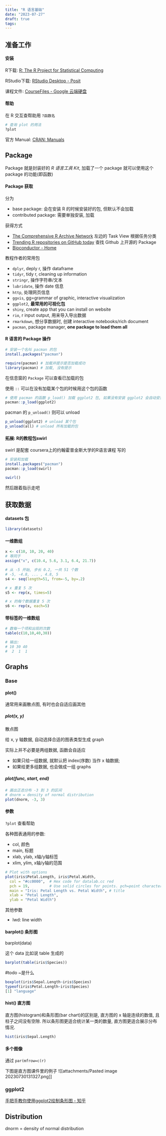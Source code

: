 ```yaml
---
title: "R 语言基础"
date: "2023-07-27"
draft: true
tags:
---
```


## 准备工作

#### 安装

R下载: [R: The R Project for Statistical Computing](https://www.r-project.org/)

RStudio下载: [RStudio Desktop - Posit](https://posit.co/download/rstudio-desktop/)

课程文件: [CourseFiles - Google 云端硬盘](https://drive.google.com/drive/folders/15U8WjVKbYXaq6N6Wb_6bCr9QZ1DwCkAO)

#### 帮助
在 R 交互查帮助用 `?函数名`
```R
# 查询 plot 的用法
?plot
```

官方 Manual: [CRAN: Manuals](https://cran.r-project.org/manuals.html)

## Package

Package 就是封装好的 *R 语言工具 Kit*, 加载了一个 package 就可以使用这个 package 的功能(即函数) 

#### Package 获取

分为
- base package: 会在安装 R 的时候安装好的包, 但默认不会加载
- contributed package: 需要单独安装, 加载

获得方式
- [The Comprehensive R Archive Network](https://cran.r-project.org/) 左边的 Task View 根据任务分类
- [Trending R repositories on GitHub today](https://github.com/trending/r) 查找 Github 上开源的 Package
- [Bioconductor - Home](https://www.bioconductor.org/)

教程作者的常用包
- `dplyr`, deply r, 操作 dataframe
- `tidyr`, tidy r, cleaning up information
- `stringr`, 操作字符串/文本
- `lubridate`, 操作 date 信息
- `http`, 处理网页信息
- `ggvis`, gg=grammar of graphic, interactive visualization
- `ggplot2`, **最常用的可视化包**
- `shiny`, create app that you can install on website
- `rio`, r input output, 用来导入导出数据
- `rmarkdown`, 想分享数据时, 创建 interactive notebooks/rich document
- `pacman`, package manager, **one package to load them all**

#### R 语言的 Package 操作
```R
# 安装一个名叫 pacman 的包
install.packages("pacman") 

require(pacman) # 加载并提示是否加载成功
library(pacman) # 加载, 没有提示
```

在信息窗的 `Package` 可以查看已加载的包

使用 `::` 可以在没有加载某个包的时候用这个包的函数
```R
# 使用 pacman 的函数 p_load() 加载 ggplot2 包, 如果没有安装 ggplot2 会自动安装
pacman::p_load(ggplot2) 
```

pacman 的 `p_unload()` 则可以 unload
```R
p_unload(ggplot2) # unload 某个包
p_unload(all) # unload 所有加载的包
```

#### 拓展: R的教程包swirl
swirl 是配套 coursera上的约翰霍普金斯大学的R语言课程 写的

```R
# 安装和加载
install.packages("pacman")
pacman::p_load(swirl)

swirl()
```

然后跟着指示走吧
## 获取数据

#### datasets 包
```R
library(datasets) 
```

#### 一维数组
```R
x <- c(10, 10, 20, 40)
# 等同于
assign("x", c(10.4, 5.6, 3.1, 6.4, 21.7))

# 从 -5 开始, 步长 0.2, 一共 51 个数
# -5, -4.8, ... , 4.8, 5
s4 <- seq(length=51, from=-5, by=.2)

# x 重复 5 次
s5 <- rep(x, times=5)

# x 的每个数据重复 5 次
s6 <- rep(x, each=5)
```

#### 带标签的一维数组
```R
# 数每一个项和出现的次数
table(c(10,10,40,30))

# 输出:
# 10 30 40 
#  2  1  1
```


## Graphs

### Base

#### plot()

通常用来画散点图, 有时也会自适应画其他

##### plot(x, y)
散点图

给 x, y 轴数据, 自动选择合适的图表类型生成 graph

实际上并不必要是两组数据, 函数会自适应
- 如果只给一组数据, 就默认把 index(序数) 当作 x 轴数据; 
- 如果给更多组数据, 也会做成一组 graphs

##### plot(func, start, end)
```R
# 画出正态分布 -3 到 3 的区间
# dnorm = density of normal distribution
plot(dnorm, -3, 3) 
```

#### 参数
`?plot` 查看帮助

各种图表通用的参数:
- col, 颜色
- main, 标题
- xlab, ylab, x轴/y轴标签
- xlim, ylim, x轴/y轴的范围

```R
# Plot with options
plot(iris$Petal.Length, iris$Petal.Width,
  col = "#cc0000",  # Hex code for datalab.cc red
  pch = 19,         # Use solid circles for points. pch=point character
  main = "Iris: Petal Length vs. Petal Width", # title
  xlab = "Petal Length",
  ylab = "Petal Width")
```

其他参数
- lwd: line width

#### barplot() 条形图
barplot(data)

这个 data 比如说 table 生成的
```R
barplot(table(iris$Species))
```

#todo ~是什么
```R
boxplot(iris$Sepal.Length~iris$Species)
typeof(iris$Petal.Length~iris$Species)
[1] "language"
```

#### hist() 直方图
直方图(histogram)和条形图(bar chart)的区别是, 直方图的 x 轴是连续的数值, 且柱子之间没有空隙. 所以条形图更适合统计某一类的数量, 直方图更适合展示分布情况.

```R
hist(iris$Sepal.Length)
```

#### 多个图像
通过 `par(mfrow=c(r)`

下图是直方图课件里的例子
![[attachments/Pasted image 20230730131327.png]]

### ggplot2

[手把手教你使用ggplot2绘制条形图 - 知乎](https://zhuanlan.zhihu.com/p/25173606)
## Distribution

dnorm = density of normal distribution